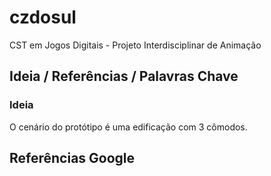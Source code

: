# czdosul
CST em Jogos Digitais - Projeto Interdisciplinar de Animação

## Ideia / Referências / Palavras Chave

### Ideia

O cenário do protótipo é uma edificação com 3 cômodos.

## Referências Google




